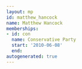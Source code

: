 ```yaml
---
layout: mp
id: matthew_hancock
name: Matthew Hancock
memberships:
- id: con
  name: Conservative Party
  start: '2010-06-08'
  end: 
autogenerated: true
---
```

